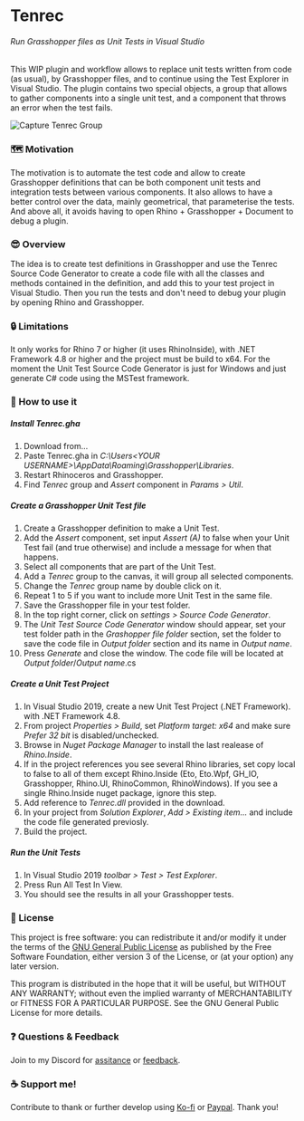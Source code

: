 ﻿# Tenrec
###### Run Grasshopper files as Unit Tests in Visual Studio

This WIP plugin and workflow allows to replace unit tests written from code (as usual), by Grasshopper files, and to continue using the Test Explorer in Visual Studio.
The plugin contains two special objects, a group that allows to gather components into a single unit test, and a component that throws an error when the test fails.

![Capture Tenrec Group](.Resources/captureTenrecGroup.png)

### 🗺️ Motivation
The motivation is to automate the test code and allow to create Grasshopper definitions that can be both component unit tests and integration tests between various components. It also allows to have a better control over the data, mainly geometrical, that parameterise the tests. And above all, it avoids having to open Rhino + Grasshopper + Document to debug a plugin.

### 😎 Overview
The idea is to create test definitions in Grasshopper and use the Tenrec Source Code Generator to create a code file with all the classes and methods contained in the definition, and add this to your test project in Visual Studio. Then you run the tests and don't need to debug your plugin by opening Rhino and Grasshopper.

### 🔒 Limitations
It only works for Rhino 7 or higher (it uses RhinoInside), with .NET Framework 4.8 or higher and the project must be build to x64.
For the moment the Unit Test Source Code Generator is just for Windows and just generate C# code using the MSTest framework. 

### 📖 How to use it

##### Install Tenrec.gha

1. Download from...
2. Paste Tenrec.gha in _C:\Users\<YOUR USERNAME>\AppData\Roaming\Grasshopper\Libraries_.
3. Restart Rhinoceros and Grasshopper.
4. Find _Tenrec_ group and _Assert_ component in _Params > Util_.

##### Create a Grasshopper Unit Test file

1. Create a Grasshopper definition to make a Unit Test.
2. Add the _Assert_ component, set input _Assert (A)_ to false when your Unit Test fail (and true otherwise) and include a message for when that happens.
3. Select all components that are part of the Unit Test.
4. Add a _Tenrec_ group to the canvas, it will group all selected components.
5. Change the _Tenrec_ group name by double click on it.
6. Repeat 1 to 5 if you want to include more Unit Test in the same file.
7. Save the Grasshopper file in your test folder.
8. In the top right corner, click on _settings > Source Code Generator_.
9. The _Unit Test Source Code Generator_ window should appear, set your test folder path in the _Grashopper file folder_ section, set the folder to save the code file in _Output folder_ section and its name in _Output name_.
10. Press _Generate_ and close the window. The code file will be located at _Output folder_/_Output name_.cs

##### Create a Unit Test Project

1. In Visual Studio 2019, create a new Unit Test Project (.NET Framework). with .NET Framework 4.8.
2. From project _Properties > Build_, set _Platform target: x64_ and make sure _Prefer 32 bit_ is disabled/unchecked.
3. Browse in _Nuget Package Manager_ to install the last realease of _Rhino.Inside_. 
4. If in the project references you see several Rhino libraries, set copy local to false to all of them except Rhino.Inside (Eto, Eto.Wpf, GH_IO, Grasshopper, Rhino.UI, RhinoCommon, RhinoWindows). If you see a single Rhino.Inside nuget package, ignore this step.
5. Add reference to _Tenrec.dll_ provided in the download.
6. In your project from _Solution Explorer_, _Add > Existing item..._ and include the code file generated previosly.
7. Build the project.

##### Run the Unit Tests

1. In Visual Studio 2019 _toolbar > Test > Test Explorer_. 
2. Press Run All Test In View.
3. You should see the results in all your Grasshopper tests.


### 🌈 License

This project is free software: you can redistribute it and/or modify it under the terms of the [GNU General Public License](https://www.gnu.org/licenses/gpl-3.0.en.html) as published by the Free Software Foundation, either version 3 of the License, or (at your option) any later version.

This program is distributed in the hope that it will be useful, but WITHOUT ANY WARRANTY; without even the implied warranty of MERCHANTABILITY or FITNESS FOR A PARTICULAR PURPOSE. See the GNU General Public License for more details.


### ❓ Questions & Feedback

Join to my Discord for [assitance](https://discord.gg/Mb4hqdKEYy) or [feedback](https://discord.gg/9PssC4nVfe).


### ☕ Support me!

Contribute to thank or further develop  using [Ko-fi](https://ko-fi.com/daniga) or [Paypal](https://www.paypal.com/paypalme/danielabalde). Thank you!